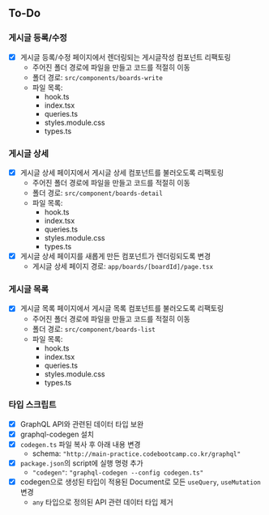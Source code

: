 ## To-Do

### 게시글 등록/수정

- [x]  게시글 등록/수정 페이지에서 렌더링되는 게시글작성 컴포넌트 리팩토링
    - 주어진 폴더 경로에 파일을 만들고 코드를 적절히 이동
    - 폴더 경로: `src/components/boards-write`
    - 파일 목록:
        - hook.ts
        - index.tsx
        - queries.ts
        - styles.module.css
        - types.ts

### 게시글 상세

- [x]  게시글 상세 페이지에서 게시글 상세 컴포넌트를 불러오도록 리팩토링
    - 주어진 폴더 경로에 파일을 만들고 코드를 적절히 이동
    - 폴더 경로: `src/component/boards-detail`
    - 파일 목록:
        - hook.ts
        - index.tsx
        - queries.ts
        - styles.module.css
        - types.ts
- [x]  게시글 상세 페이지를 새롭게 만든 컴포넌트가 렌더링되도록 변경
    - 게시글 상세 페이지 경로: `app/boards/[boardId]/page.tsx`

### 게시글 목록

- [x]  게시글 목록 페이지에서 게시글 목록 컴포넌트를 불러오도록 리팩토링
    - 주어진 폴더 경로에 파일을 만들고 코드를 적절히 이동
    - 폴더 경로: `src/component/boards-list`
    - 파일 목록:
        - hook.ts
        - index.tsx
        - queries.ts
        - styles.module.css
        - types.ts

### 타입 스크립트

- [x]  GraphQL API와 관련된 데이터 타입 보완
- [x]  graphql-codegen 설치
- [x]  `codegen.ts` 파일 복사 후 아래 내용 변경
    - schema: `"http://main-practice.codebootcamp.co.kr/graphql"`
- [x]  `package.json`의 script에 실행 명령 추가
    - `"codegen"`: `"graphql-codegen --config codegen.ts"`
- [x]  codegen으로 생성된 타입이 적용된 Document로 모든 `useQuery`, `useMutation` 변경
    - `any` 타입으로 정의된 API 관련 데이터 타입 제거